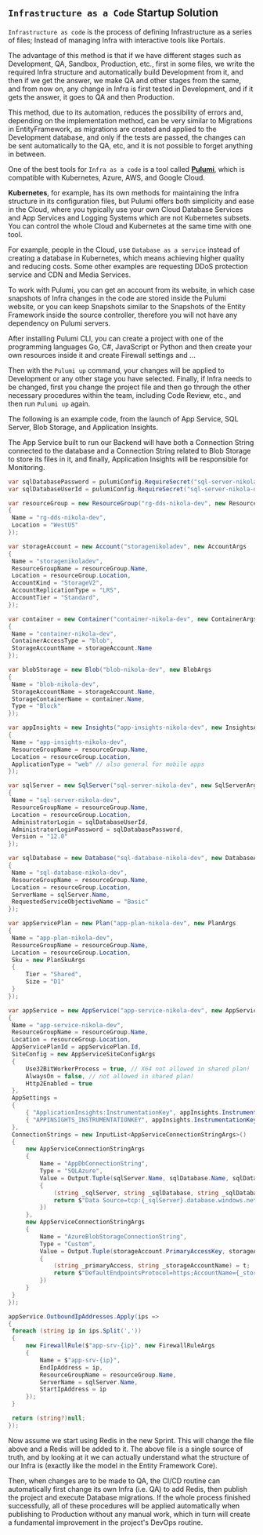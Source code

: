 ﻿## `Infrastructure as a Code` Startup Solution

`Infrastructure as code` is the process of defining Infrastructure as a series of files; Instead of managing Infra with interactive tools like Portals.

The advantage of this method is that if we have different stages such as Development, QA, Sandbox, Production, etc., first in some files, we write the required Infra structure and automatically build Development from it, and then if we get the answer, we make QA and other stages from the same, and from now on, any change in Infra is first tested in Development, and if it gets the answer, it goes to QA and then Production.

This method, due to its automation, reduces the possibility of errors and, depending on the implementation method, can be very similar to Migrations in EntityFramework, as migrations are created and applied to the Development database, and only if the tests are passed, the changes can be sent automatically to the QA, etc, and it is not possible to forget anything in between.

One of the best tools for `Infra as a code` is a tool called **[Pulumi](https://www.pulumi.com/)**, which is compatible with Kubernetes, Azure, AWS, and Google Cloud.

**Kubernetes**, for example, has its own methods for maintaining the Infra structure in its configuration files, but Pulumi offers both simplicity and ease in the Cloud, where you typically use your own Cloud Database Services and App Services and Logging Systems which are not Kubernetes subsets. You can control the whole Cloud and Kubernetes at the same time with one tool.

For example, people in the Cloud, use `Database as a service` instead of creating a database in Kubernetes, which means achieving higher quality and reducing costs. Some other examples are requesting DDoS protection service and CDN and Media Services.

To work with Pulumi, you can get an account from its website, in which case snapshots of Infra changes in the code are stored inside the Pulumi website, or you can keep Snapshots similar to the Snapshots of the Entity Framework inside the source controller, therefore you will not have any dependency on Pulumi servers.

After installing Pulumi CLI, you can create a project with one of the programming languages Go, C#, JavaScript or Python and then create your own resources inside it and create Firewall settings and ...


Then with the `Pulumi up` command, your changes will be applied to Development or any other stage you have selected. Finally, if Infra needs to be changed, first you change the project file and then go through the other necessary procedures within the team, including Code Review, etc., and then run `Pulumi up` again.

The following is an example code, from the launch of App Service, SQL Server, Blob Storage, and Application Insights.

The App Service built to run our Backend will have both a Connection String connected to the database and a Connection String related to Blob Storage to store its files in it, and finally, Application Insights will be responsible for Monitoring.

   ```csharp
var sqlDatabasePassword = pulumiConfig.RequireSecret("sql-server-nikola-dev-password");
var sqlDatabaseUserId = pulumiConfig.RequireSecret("sql-server-nikola-dev-user-id");

var resourceGroup = new ResourceGroup("rg-dds-nikola-dev", new ResourceGroupArgs
{
    Name = "rg-dds-nikola-dev",
    Location = "WestUS"
});

var storageAccount = new Account("storagenikoladev", new AccountArgs
{
    Name = "storagenikoladev",
    ResourceGroupName = resourceGroup.Name,
    Location = resourceGroup.Location,
    AccountKind = "StorageV2",
    AccountReplicationType = "LRS",
    AccountTier = "Standard",
});

var container = new Container("container-nikola-dev", new ContainerArgs
{
    Name = "container-nikola-dev",
    ContainerAccessType = "blob",
    StorageAccountName = storageAccount.Name
});

var blobStorage = new Blob("blob-nikola-dev", new BlobArgs
{
    Name = "blob-nikola-dev",
    StorageAccountName = storageAccount.Name,
    StorageContainerName = container.Name,
    Type = "Block"
});

var appInsights = new Insights("app-insights-nikola-dev", new InsightsArgs
{
    Name = "app-insights-nikola-dev",
    ResourceGroupName = resourceGroup.Name,
    Location = resourceGroup.Location,
    ApplicationType = "web" // also general for mobile apps
});

var sqlServer = new SqlServer("sql-server-nikola-dev", new SqlServerArgs
{
    Name = "sql-server-nikola-dev",
    ResourceGroupName = resourceGroup.Name,
    Location = resourceGroup.Location,
    AdministratorLogin = sqlDatabaseUserId,
    AdministratorLoginPassword = sqlDatabasePassword,
    Version = "12.0"
});

var sqlDatabase = new Database("sql-database-nikola-dev", new DatabaseArgs
{
    Name = "sql-database-nikola-dev",
    ResourceGroupName = resourceGroup.Name,
    Location = resourceGroup.Location,
    ServerName = sqlServer.Name,
    RequestedServiceObjectiveName = "Basic"
});

var appServicePlan = new Plan("app-plan-nikola-dev", new PlanArgs
{
    Name = "app-plan-nikola-dev",
    ResourceGroupName = resourceGroup.Name,
    Location = resourceGroup.Location,
    Sku = new PlanSkuArgs
    {
        Tier = "Shared",
        Size = "D1"
    }
});

var appService = new AppService("app-service-nikola-dev", new AppServiceArgs
{
    Name = "app-service-nikola-dev",
    ResourceGroupName = resourceGroup.Name,
    Location = resourceGroup.Location,
    AppServicePlanId = appServicePlan.Id,
    SiteConfig = new AppServiceSiteConfigArgs
    {
        Use32BitWorkerProcess = true, // X64 not allowed in shared plan!
        AlwaysOn = false, // not allowed in shared plan!
        Http2Enabled = true
    },
    AppSettings =
    {
        { "ApplicationInsights:InstrumentationKey", appInsights.InstrumentationKey },
        { "APPINSIGHTS_INSTRUMENTATIONKEY", appInsights.InstrumentationKey }
    },
    ConnectionStrings = new InputList<AppServiceConnectionStringArgs>()
    {
        new AppServiceConnectionStringArgs
        {
            Name = "AppDbConnectionString",
            Type = "SQLAzure",
            Value = Output.Tuple(sqlServer.Name, sqlDatabase.Name, sqlDatabaseUserId, sqlDatabasePassword).Apply(t =>
            {
                (string _sqlServer, string _sqlDatabase, string _sqlDatabaseUserId, string _sqlDatabasePassword) = t;
                return $"Data Source=tcp:{_sqlServer}.database.windows.net;Initial Catalog={_sqlDatabase};User ID={_sqlDatabaseUserId};Password={_sqlDatabasePassword};Max Pool Size=1024;Persist Security Info=true;Application Name=Nikola";
            })
        },
        new AppServiceConnectionStringArgs
        {
            Name = "AzureBlobStorageConnectionString",
            Type = "Custom",
            Value = Output.Tuple(storageAccount.PrimaryAccessKey, storageAccount.Name).Apply(t =>
            {
                (string _primaryAccess, string _storageAccountName) = t;
                return $"DefaultEndpointsProtocol=https;AccountName={_storageAccountName};AccountKey={_primaryAccess};EndpointSuffix=core.windows.net";
            })
        }
    }
});

appService.OutboundIpAddresses.Apply(ips =>
{
    foreach (string ip in ips.Split(','))
    {
        new FirewallRule($"app-srv-{ip}", new FirewallRuleArgs
        {
            Name = $"app-srv-{ip}",
            EndIpAddress = ip,
            ResourceGroupName = resourceGroup.Name,
            ServerName = sqlServer.Name,
            StartIpAddress = ip
        });
    }

    return (string?)null;
});
```

Now assume we start using Redis in the new Sprint. This will change the file above and a Redis will be added to it. The above file is a single source of truth, and by looking at it we can actually understand what the structure of our Infra is (exactly like the model in the Entity Framework Core).

Then, when changes are to be made to QA, the CI/CD routine can automatically first change its own Infra (i.e. QA) to add Redis, then publish the project and execute Database migrations. If the whole process finished successfully, all of these procedures will be applied automatically when publishing to Production without any manual work, which in turn will create a fundamental improvement in the project's DevOps routine.
